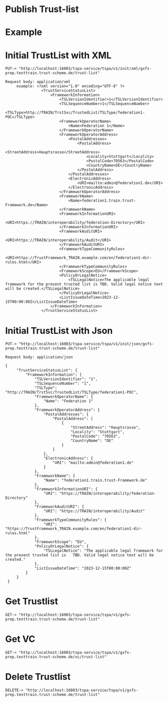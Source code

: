 # Publish Trust-list 
# Example

# Initial TrustList with XML
    PUT-> "http://localhost:16003/tspa-service/tspa/v1/init/xml/gxfs-prep.testtrain.trust-scheme.de/trust-list"

    Request body: application/xml
         example: <?xml version="1.0" encoding="UTF-8" ?>
                    <TrustServiceStatusList>
                        <FrameworkInformation>
                            <TSLVersionIdentifier>1</TSLVersionIdentifier>
                            <TSLSequenceNumber>1</TSLSequenceNumber>
                            <TSLType>http://TRAIN/TrstSvc/TrustedList/TSLType/federation1-POC</TSLType>
                            <FrameworkOperatorName>
                                <Name>Federation 1</Name>
                            </FrameworkOperatorName>
                            <FrameworkOperatorAddress>
                                <PostalAddresses>
                                    <PostalAddress>
                                        <StreetAddress>Hauptsrasse</StreetAddress>
                                        <Locality>Stuttgart</Locality>
                                        <PostalCode>70563</PostalCode>
                                        <CountryName>DE</CountryName>
                                    </PostalAddress>
                                </PostalAddresses>
                                <ElectronicAddress>
                                    <URI>mailto:admin@federation1.de</URI>
                                </ElectronicAddress>
                            </FrameworkOperatorAddress>
                            <FrameworkName>
                                <Name>federation1.train.trust-Framework.de</Name>
                            </FrameworkName>
                            <FrameworkInformationURI>
                                <URI>https://TRAIN/interoperability/federation-Directory</URI>
                            </FrameworkInformationURI>
                            <FrameworkAuditURI>
                                <URI>https://TRAIN/interoperability/Audit</URI>
                            </FrameworkAuditURI>
                            <FrameworkTypeCommunityRules>
                                <URI>https://TrustFramework_TRAIN.example.com/en/federation1-dir-rules.html</URI>
                            </FrameworkTypeCommunityRules>
                            <FrameworkScope>EU</FrameworkScope>
                            <PolicyOrLegalNotice>
                                <TSLLegalNotice>The applicable legal framework for the present trusted list is TBD. Valid legal notice text will be created.</TSLLegalNotice>
                            </PolicyOrLegalNotice>
                            <ListIssueDateTime>2023-12-15T00:00:00Z</ListIssueDateTime>
                        </FrameworkInformation>
                    </TrustServiceStatusList>

# Initial TrustList with Json
    PUT-> "http://localhost:16003/tspa-service/tspa/v1/init/json/gxfs-prep.testtrain.trust-scheme.de/trust-list"

    Request body: application/json

   ```
 {
        "TrustServiceStatusList": {
            "FrameworkInformation": {
                "TSLVersionIdentifier": "1",
                "TSLSequenceNumber": "1",
                "TSLType": "http://TRAIN/TrstSvc/TrustedList/TSLType/federation1-POC",
                "FrameworkOperatorName": {
                    "Name": "Federation 1"
                },
                "FrameworkOperatorAddress": {
                    "PostalAddresses": {
                        "PostalAddress": [
                            {
                                "StreetAddress": "Hauptsrasse",
                                "Locality": "Stuttgart",
                                "PostalCode": "70563",
                                "CountryName": "DE"
                            }
                        ]
                    },
                    "ElectronicAddress": {
                        "URI": "mailto:admin@federation1.de"
                    }
                },
                "FrameworkName": {
                    "Name": "federation1.train.trust-Framework.de"
                },
                "FrameworkInformationURI": {
                    "URI": "https://TRAIN/interoperability/federation-Directory"
                },
                "FrameworkAuditURI": {
                    "URI": "https://TRAIN/interoperability/Audit"
                },
                "FrameworkTypeCommunityRules": {
                    "URI": "https://TrustFramework_TRAIN.example.com/en/federation1-dir-rules.html"
                },
                "FrameworkScope": "EU",
                "PolicyOrLegalNotice": {
                    "TSLLegalNotice": "The applicable legal framework for the present trusted list is   TBD. Valid legal notice text will be created."
                },
                "ListIssueDateTime": "2023-12-15T00:00:00Z"
            }
        }
    }
```




# Get Trustlist
    GET-> "http://localhost:16003/tspa-service/tspa/v1/gxfs-prep.testtrain.trust-scheme.de/trust-list"

# Get VC
    GET-> "http://localhost:16003/tspa-service/tspa/v1/gxfs-prep.testtrain.trust-scheme.de/vc/trust-list"

# Delete Trustlist
    DELETE-> "http://localhost:16003/tspa-service/tspa/v1/gxfs-prep.testtrain.trust-scheme.de/trust-list"

